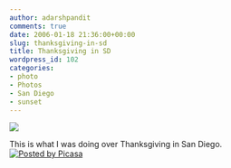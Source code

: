 ```yaml
---
author: adarshpandit
comments: true
date: 2006-01-18 21:36:00+00:00
slug: thanksgiving-in-sd
title: Thanksgiving in SD
wordpress_id: 102
categories:
- photo
- Photos
- San Diego
- sunset
---
```


[![](http://photos1.blogger.com/blogger/5119/270/320/Probir%27s%20Wedding%20013.jpg)](http://photos1.blogger.com/blogger/5119/270/640/Probir%27s%20Wedding%20013.jpg)   
  
This is what I was doing over Thanksgiving in San Diego. [![Posted by Picasa](http://photos1.blogger.com/pbp.gif)](http://picasa.google.com/)
